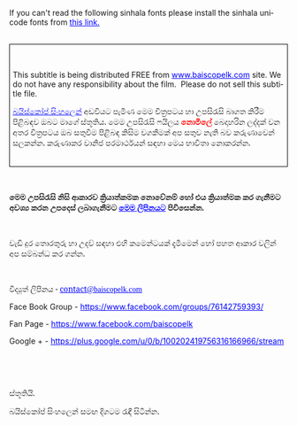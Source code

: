 <html xmlns:v="urn:schemas-microsoft-com:vml"
xmlns:o="urn:schemas-microsoft-com:office:office"
xmlns:w="urn:schemas-microsoft-com:office:word"
xmlns:m="http://schemas.microsoft.com/office/2004/12/omml"
xmlns="http://www.w3.org/TR/REC-html40">

<head>
<meta http-equiv=Content-Type content="text/html; charset=windows-1252">
<meta name=ProgId content=Word.Document>
<meta name=Generator content="Microsoft Word 14">
<meta name=Originator content="Microsoft Word 14">
<link rel=File-List href="Read%20me%20-%20Subtitle%20help_files/filelist.xml">
<!--[if gte mso 9]><xml>
 <o:DocumentProperties>
  <o:Author>Royly Fernando</o:Author>
  <o:Template>Normal</o:Template>
  <o:LastAuthor>admin</o:LastAuthor>
  <o:Revision>12</o:Revision>
  <o:TotalTime>22</o:TotalTime>
  <o:Created>2010-05-12T09:30:00Z</o:Created>
  <o:LastSaved>2013-09-01T11:07:00Z</o:LastSaved>
  <o:Pages>1</o:Pages>
  <o:Words>221</o:Words>
  <o:Characters>1264</o:Characters>
  <o:Lines>10</o:Lines>
  <o:Paragraphs>2</o:Paragraphs>
  <o:CharactersWithSpaces>1483</o:CharactersWithSpaces>
  <o:Version>14.00</o:Version>
 </o:DocumentProperties>
</xml><![endif]-->
<link rel=themeData href="Read%20me%20-%20Subtitle%20help_files/themedata.thmx">
<link rel=colorSchemeMapping
href="Read%20me%20-%20Subtitle%20help_files/colorschememapping.xml">
<!--[if gte mso 9]><xml>
 <w:WordDocument>
  <w:Zoom>150</w:Zoom>
  <w:TrackMoves>false</w:TrackMoves>
  <w:TrackFormatting/>
  <w:PunctuationKerning/>
  <w:ValidateAgainstSchemas/>
  <w:SaveIfXMLInvalid>false</w:SaveIfXMLInvalid>
  <w:IgnoreMixedContent>false</w:IgnoreMixedContent>
  <w:AlwaysShowPlaceholderText>false</w:AlwaysShowPlaceholderText>
  <w:DoNotPromoteQF/>
  <w:LidThemeOther>EN-US</w:LidThemeOther>
  <w:LidThemeAsian>X-NONE</w:LidThemeAsian>
  <w:LidThemeComplexScript>SI-LK</w:LidThemeComplexScript>
  <w:Compatibility>
   <w:BreakWrappedTables/>
   <w:SnapToGridInCell/>
   <w:WrapTextWithPunct/>
   <w:UseAsianBreakRules/>
   <w:DontGrowAutofit/>
   <w:SplitPgBreakAndParaMark/>
   <w:DontVertAlignCellWithSp/>
   <w:DontBreakConstrainedForcedTables/>
   <w:DontVertAlignInTxbx/>
   <w:Word11KerningPairs/>
   <w:CachedColBalance/>
  </w:Compatibility>
  <w:BrowserLevel>MicrosoftInternetExplorer4</w:BrowserLevel>
  <m:mathPr>
   <m:mathFont m:val="Cambria Math"/>
   <m:brkBin m:val="before"/>
   <m:brkBinSub m:val="&#45;-"/>
   <m:smallFrac m:val="off"/>
   <m:dispDef/>
   <m:lMargin m:val="0"/>
   <m:rMargin m:val="0"/>
   <m:defJc m:val="centerGroup"/>
   <m:wrapIndent m:val="1440"/>
   <m:intLim m:val="subSup"/>
   <m:naryLim m:val="undOvr"/>
  </m:mathPr></w:WordDocument>
</xml><![endif]--><!--[if gte mso 9]><xml>
 <w:LatentStyles DefLockedState="false" DefUnhideWhenUsed="true"
  DefSemiHidden="true" DefQFormat="false" DefPriority="99"
  LatentStyleCount="267">
  <w:LsdException Locked="false" Priority="0" SemiHidden="false"
   UnhideWhenUsed="false" QFormat="true" Name="Normal"/>
  <w:LsdException Locked="false" Priority="9" SemiHidden="false"
   UnhideWhenUsed="false" QFormat="true" Name="heading 1"/>
  <w:LsdException Locked="false" Priority="9" QFormat="true" Name="heading 2"/>
  <w:LsdException Locked="false" Priority="9" QFormat="true" Name="heading 3"/>
  <w:LsdException Locked="false" Priority="9" QFormat="true" Name="heading 4"/>
  <w:LsdException Locked="false" Priority="9" QFormat="true" Name="heading 5"/>
  <w:LsdException Locked="false" Priority="9" QFormat="true" Name="heading 6"/>
  <w:LsdException Locked="false" Priority="9" QFormat="true" Name="heading 7"/>
  <w:LsdException Locked="false" Priority="9" QFormat="true" Name="heading 8"/>
  <w:LsdException Locked="false" Priority="9" QFormat="true" Name="heading 9"/>
  <w:LsdException Locked="false" Priority="39" Name="toc 1"/>
  <w:LsdException Locked="false" Priority="39" Name="toc 2"/>
  <w:LsdException Locked="false" Priority="39" Name="toc 3"/>
  <w:LsdException Locked="false" Priority="39" Name="toc 4"/>
  <w:LsdException Locked="false" Priority="39" Name="toc 5"/>
  <w:LsdException Locked="false" Priority="39" Name="toc 6"/>
  <w:LsdException Locked="false" Priority="39" Name="toc 7"/>
  <w:LsdException Locked="false" Priority="39" Name="toc 8"/>
  <w:LsdException Locked="false" Priority="39" Name="toc 9"/>
  <w:LsdException Locked="false" Priority="35" QFormat="true" Name="caption"/>
  <w:LsdException Locked="false" Priority="10" SemiHidden="false"
   UnhideWhenUsed="false" QFormat="true" Name="Title"/>
  <w:LsdException Locked="false" Priority="1" Name="Default Paragraph Font"/>
  <w:LsdException Locked="false" Priority="11" SemiHidden="false"
   UnhideWhenUsed="false" QFormat="true" Name="Subtitle"/>
  <w:LsdException Locked="false" Priority="22" SemiHidden="false"
   UnhideWhenUsed="false" QFormat="true" Name="Strong"/>
  <w:LsdException Locked="false" Priority="20" SemiHidden="false"
   UnhideWhenUsed="false" QFormat="true" Name="Emphasis"/>
  <w:LsdException Locked="false" Priority="59" SemiHidden="false"
   UnhideWhenUsed="false" Name="Table Grid"/>
  <w:LsdException Locked="false" UnhideWhenUsed="false" Name="Placeholder Text"/>
  <w:LsdException Locked="false" Priority="1" SemiHidden="false"
   UnhideWhenUsed="false" QFormat="true" Name="No Spacing"/>
  <w:LsdException Locked="false" Priority="60" SemiHidden="false"
   UnhideWhenUsed="false" Name="Light Shading"/>
  <w:LsdException Locked="false" Priority="61" SemiHidden="false"
   UnhideWhenUsed="false" Name="Light List"/>
  <w:LsdException Locked="false" Priority="62" SemiHidden="false"
   UnhideWhenUsed="false" Name="Light Grid"/>
  <w:LsdException Locked="false" Priority="63" SemiHidden="false"
   UnhideWhenUsed="false" Name="Medium Shading 1"/>
  <w:LsdException Locked="false" Priority="64" SemiHidden="false"
   UnhideWhenUsed="false" Name="Medium Shading 2"/>
  <w:LsdException Locked="false" Priority="65" SemiHidden="false"
   UnhideWhenUsed="false" Name="Medium List 1"/>
  <w:LsdException Locked="false" Priority="66" SemiHidden="false"
   UnhideWhenUsed="false" Name="Medium List 2"/>
  <w:LsdException Locked="false" Priority="67" SemiHidden="false"
   UnhideWhenUsed="false" Name="Medium Grid 1"/>
  <w:LsdException Locked="false" Priority="68" SemiHidden="false"
   UnhideWhenUsed="false" Name="Medium Grid 2"/>
  <w:LsdException Locked="false" Priority="69" SemiHidden="false"
   UnhideWhenUsed="false" Name="Medium Grid 3"/>
  <w:LsdException Locked="false" Priority="70" SemiHidden="false"
   UnhideWhenUsed="false" Name="Dark List"/>
  <w:LsdException Locked="false" Priority="71" SemiHidden="false"
   UnhideWhenUsed="false" Name="Colorful Shading"/>
  <w:LsdException Locked="false" Priority="72" SemiHidden="false"
   UnhideWhenUsed="false" Name="Colorful List"/>
  <w:LsdException Locked="false" Priority="73" SemiHidden="false"
   UnhideWhenUsed="false" Name="Colorful Grid"/>
  <w:LsdException Locked="false" Priority="60" SemiHidden="false"
   UnhideWhenUsed="false" Name="Light Shading Accent 1"/>
  <w:LsdException Locked="false" Priority="61" SemiHidden="false"
   UnhideWhenUsed="false" Name="Light List Accent 1"/>
  <w:LsdException Locked="false" Priority="62" SemiHidden="false"
   UnhideWhenUsed="false" Name="Light Grid Accent 1"/>
  <w:LsdException Locked="false" Priority="63" SemiHidden="false"
   UnhideWhenUsed="false" Name="Medium Shading 1 Accent 1"/>
  <w:LsdException Locked="false" Priority="64" SemiHidden="false"
   UnhideWhenUsed="false" Name="Medium Shading 2 Accent 1"/>
  <w:LsdException Locked="false" Priority="65" SemiHidden="false"
   UnhideWhenUsed="false" Name="Medium List 1 Accent 1"/>
  <w:LsdException Locked="false" UnhideWhenUsed="false" Name="Revision"/>
  <w:LsdException Locked="false" Priority="34" SemiHidden="false"
   UnhideWhenUsed="false" QFormat="true" Name="List Paragraph"/>
  <w:LsdException Locked="false" Priority="29" SemiHidden="false"
   UnhideWhenUsed="false" QFormat="true" Name="Quote"/>
  <w:LsdException Locked="false" Priority="30" SemiHidden="false"
   UnhideWhenUsed="false" QFormat="true" Name="Intense Quote"/>
  <w:LsdException Locked="false" Priority="66" SemiHidden="false"
   UnhideWhenUsed="false" Name="Medium List 2 Accent 1"/>
  <w:LsdException Locked="false" Priority="67" SemiHidden="false"
   UnhideWhenUsed="false" Name="Medium Grid 1 Accent 1"/>
  <w:LsdException Locked="false" Priority="68" SemiHidden="false"
   UnhideWhenUsed="false" Name="Medium Grid 2 Accent 1"/>
  <w:LsdException Locked="false" Priority="69" SemiHidden="false"
   UnhideWhenUsed="false" Name="Medium Grid 3 Accent 1"/>
  <w:LsdException Locked="false" Priority="70" SemiHidden="false"
   UnhideWhenUsed="false" Name="Dark List Accent 1"/>
  <w:LsdException Locked="false" Priority="71" SemiHidden="false"
   UnhideWhenUsed="false" Name="Colorful Shading Accent 1"/>
  <w:LsdException Locked="false" Priority="72" SemiHidden="false"
   UnhideWhenUsed="false" Name="Colorful List Accent 1"/>
  <w:LsdException Locked="false" Priority="73" SemiHidden="false"
   UnhideWhenUsed="false" Name="Colorful Grid Accent 1"/>
  <w:LsdException Locked="false" Priority="60" SemiHidden="false"
   UnhideWhenUsed="false" Name="Light Shading Accent 2"/>
  <w:LsdException Locked="false" Priority="61" SemiHidden="false"
   UnhideWhenUsed="false" Name="Light List Accent 2"/>
  <w:LsdException Locked="false" Priority="62" SemiHidden="false"
   UnhideWhenUsed="false" Name="Light Grid Accent 2"/>
  <w:LsdException Locked="false" Priority="63" SemiHidden="false"
   UnhideWhenUsed="false" Name="Medium Shading 1 Accent 2"/>
  <w:LsdException Locked="false" Priority="64" SemiHidden="false"
   UnhideWhenUsed="false" Name="Medium Shading 2 Accent 2"/>
  <w:LsdException Locked="false" Priority="65" SemiHidden="false"
   UnhideWhenUsed="false" Name="Medium List 1 Accent 2"/>
  <w:LsdException Locked="false" Priority="66" SemiHidden="false"
   UnhideWhenUsed="false" Name="Medium List 2 Accent 2"/>
  <w:LsdException Locked="false" Priority="67" SemiHidden="false"
   UnhideWhenUsed="false" Name="Medium Grid 1 Accent 2"/>
  <w:LsdException Locked="false" Priority="68" SemiHidden="false"
   UnhideWhenUsed="false" Name="Medium Grid 2 Accent 2"/>
  <w:LsdException Locked="false" Priority="69" SemiHidden="false"
   UnhideWhenUsed="false" Name="Medium Grid 3 Accent 2"/>
  <w:LsdException Locked="false" Priority="70" SemiHidden="false"
   UnhideWhenUsed="false" Name="Dark List Accent 2"/>
  <w:LsdException Locked="false" Priority="71" SemiHidden="false"
   UnhideWhenUsed="false" Name="Colorful Shading Accent 2"/>
  <w:LsdException Locked="false" Priority="72" SemiHidden="false"
   UnhideWhenUsed="false" Name="Colorful List Accent 2"/>
  <w:LsdException Locked="false" Priority="73" SemiHidden="false"
   UnhideWhenUsed="false" Name="Colorful Grid Accent 2"/>
  <w:LsdException Locked="false" Priority="60" SemiHidden="false"
   UnhideWhenUsed="false" Name="Light Shading Accent 3"/>
  <w:LsdException Locked="false" Priority="61" SemiHidden="false"
   UnhideWhenUsed="false" Name="Light List Accent 3"/>
  <w:LsdException Locked="false" Priority="62" SemiHidden="false"
   UnhideWhenUsed="false" Name="Light Grid Accent 3"/>
  <w:LsdException Locked="false" Priority="63" SemiHidden="false"
   UnhideWhenUsed="false" Name="Medium Shading 1 Accent 3"/>
  <w:LsdException Locked="false" Priority="64" SemiHidden="false"
   UnhideWhenUsed="false" Name="Medium Shading 2 Accent 3"/>
  <w:LsdException Locked="false" Priority="65" SemiHidden="false"
   UnhideWhenUsed="false" Name="Medium List 1 Accent 3"/>
  <w:LsdException Locked="false" Priority="66" SemiHidden="false"
   UnhideWhenUsed="false" Name="Medium List 2 Accent 3"/>
  <w:LsdException Locked="false" Priority="67" SemiHidden="false"
   UnhideWhenUsed="false" Name="Medium Grid 1 Accent 3"/>
  <w:LsdException Locked="false" Priority="68" SemiHidden="false"
   UnhideWhenUsed="false" Name="Medium Grid 2 Accent 3"/>
  <w:LsdException Locked="false" Priority="69" SemiHidden="false"
   UnhideWhenUsed="false" Name="Medium Grid 3 Accent 3"/>
  <w:LsdException Locked="false" Priority="70" SemiHidden="false"
   UnhideWhenUsed="false" Name="Dark List Accent 3"/>
  <w:LsdException Locked="false" Priority="71" SemiHidden="false"
   UnhideWhenUsed="false" Name="Colorful Shading Accent 3"/>
  <w:LsdException Locked="false" Priority="72" SemiHidden="false"
   UnhideWhenUsed="false" Name="Colorful List Accent 3"/>
  <w:LsdException Locked="false" Priority="73" SemiHidden="false"
   UnhideWhenUsed="false" Name="Colorful Grid Accent 3"/>
  <w:LsdException Locked="false" Priority="60" SemiHidden="false"
   UnhideWhenUsed="false" Name="Light Shading Accent 4"/>
  <w:LsdException Locked="false" Priority="61" SemiHidden="false"
   UnhideWhenUsed="false" Name="Light List Accent 4"/>
  <w:LsdException Locked="false" Priority="62" SemiHidden="false"
   UnhideWhenUsed="false" Name="Light Grid Accent 4"/>
  <w:LsdException Locked="false" Priority="63" SemiHidden="false"
   UnhideWhenUsed="false" Name="Medium Shading 1 Accent 4"/>
  <w:LsdException Locked="false" Priority="64" SemiHidden="false"
   UnhideWhenUsed="false" Name="Medium Shading 2 Accent 4"/>
  <w:LsdException Locked="false" Priority="65" SemiHidden="false"
   UnhideWhenUsed="false" Name="Medium List 1 Accent 4"/>
  <w:LsdException Locked="false" Priority="66" SemiHidden="false"
   UnhideWhenUsed="false" Name="Medium List 2 Accent 4"/>
  <w:LsdException Locked="false" Priority="67" SemiHidden="false"
   UnhideWhenUsed="false" Name="Medium Grid 1 Accent 4"/>
  <w:LsdException Locked="false" Priority="68" SemiHidden="false"
   UnhideWhenUsed="false" Name="Medium Grid 2 Accent 4"/>
  <w:LsdException Locked="false" Priority="69" SemiHidden="false"
   UnhideWhenUsed="false" Name="Medium Grid 3 Accent 4"/>
  <w:LsdException Locked="false" Priority="70" SemiHidden="false"
   UnhideWhenUsed="false" Name="Dark List Accent 4"/>
  <w:LsdException Locked="false" Priority="71" SemiHidden="false"
   UnhideWhenUsed="false" Name="Colorful Shading Accent 4"/>
  <w:LsdException Locked="false" Priority="72" SemiHidden="false"
   UnhideWhenUsed="false" Name="Colorful List Accent 4"/>
  <w:LsdException Locked="false" Priority="73" SemiHidden="false"
   UnhideWhenUsed="false" Name="Colorful Grid Accent 4"/>
  <w:LsdException Locked="false" Priority="60" SemiHidden="false"
   UnhideWhenUsed="false" Name="Light Shading Accent 5"/>
  <w:LsdException Locked="false" Priority="61" SemiHidden="false"
   UnhideWhenUsed="false" Name="Light List Accent 5"/>
  <w:LsdException Locked="false" Priority="62" SemiHidden="false"
   UnhideWhenUsed="false" Name="Light Grid Accent 5"/>
  <w:LsdException Locked="false" Priority="63" SemiHidden="false"
   UnhideWhenUsed="false" Name="Medium Shading 1 Accent 5"/>
  <w:LsdException Locked="false" Priority="64" SemiHidden="false"
   UnhideWhenUsed="false" Name="Medium Shading 2 Accent 5"/>
  <w:LsdException Locked="false" Priority="65" SemiHidden="false"
   UnhideWhenUsed="false" Name="Medium List 1 Accent 5"/>
  <w:LsdException Locked="false" Priority="66" SemiHidden="false"
   UnhideWhenUsed="false" Name="Medium List 2 Accent 5"/>
  <w:LsdException Locked="false" Priority="67" SemiHidden="false"
   UnhideWhenUsed="false" Name="Medium Grid 1 Accent 5"/>
  <w:LsdException Locked="false" Priority="68" SemiHidden="false"
   UnhideWhenUsed="false" Name="Medium Grid 2 Accent 5"/>
  <w:LsdException Locked="false" Priority="69" SemiHidden="false"
   UnhideWhenUsed="false" Name="Medium Grid 3 Accent 5"/>
  <w:LsdException Locked="false" Priority="70" SemiHidden="false"
   UnhideWhenUsed="false" Name="Dark List Accent 5"/>
  <w:LsdException Locked="false" Priority="71" SemiHidden="false"
   UnhideWhenUsed="false" Name="Colorful Shading Accent 5"/>
  <w:LsdException Locked="false" Priority="72" SemiHidden="false"
   UnhideWhenUsed="false" Name="Colorful List Accent 5"/>
  <w:LsdException Locked="false" Priority="73" SemiHidden="false"
   UnhideWhenUsed="false" Name="Colorful Grid Accent 5"/>
  <w:LsdException Locked="false" Priority="60" SemiHidden="false"
   UnhideWhenUsed="false" Name="Light Shading Accent 6"/>
  <w:LsdException Locked="false" Priority="61" SemiHidden="false"
   UnhideWhenUsed="false" Name="Light List Accent 6"/>
  <w:LsdException Locked="false" Priority="62" SemiHidden="false"
   UnhideWhenUsed="false" Name="Light Grid Accent 6"/>
  <w:LsdException Locked="false" Priority="63" SemiHidden="false"
   UnhideWhenUsed="false" Name="Medium Shading 1 Accent 6"/>
  <w:LsdException Locked="false" Priority="64" SemiHidden="false"
   UnhideWhenUsed="false" Name="Medium Shading 2 Accent 6"/>
  <w:LsdException Locked="false" Priority="65" SemiHidden="false"
   UnhideWhenUsed="false" Name="Medium List 1 Accent 6"/>
  <w:LsdException Locked="false" Priority="66" SemiHidden="false"
   UnhideWhenUsed="false" Name="Medium List 2 Accent 6"/>
  <w:LsdException Locked="false" Priority="67" SemiHidden="false"
   UnhideWhenUsed="false" Name="Medium Grid 1 Accent 6"/>
  <w:LsdException Locked="false" Priority="68" SemiHidden="false"
   UnhideWhenUsed="false" Name="Medium Grid 2 Accent 6"/>
  <w:LsdException Locked="false" Priority="69" SemiHidden="false"
   UnhideWhenUsed="false" Name="Medium Grid 3 Accent 6"/>
  <w:LsdException Locked="false" Priority="70" SemiHidden="false"
   UnhideWhenUsed="false" Name="Dark List Accent 6"/>
  <w:LsdException Locked="false" Priority="71" SemiHidden="false"
   UnhideWhenUsed="false" Name="Colorful Shading Accent 6"/>
  <w:LsdException Locked="false" Priority="72" SemiHidden="false"
   UnhideWhenUsed="false" Name="Colorful List Accent 6"/>
  <w:LsdException Locked="false" Priority="73" SemiHidden="false"
   UnhideWhenUsed="false" Name="Colorful Grid Accent 6"/>
  <w:LsdException Locked="false" Priority="19" SemiHidden="false"
   UnhideWhenUsed="false" QFormat="true" Name="Subtle Emphasis"/>
  <w:LsdException Locked="false" Priority="21" SemiHidden="false"
   UnhideWhenUsed="false" QFormat="true" Name="Intense Emphasis"/>
  <w:LsdException Locked="false" Priority="31" SemiHidden="false"
   UnhideWhenUsed="false" QFormat="true" Name="Subtle Reference"/>
  <w:LsdException Locked="false" Priority="32" SemiHidden="false"
   UnhideWhenUsed="false" QFormat="true" Name="Intense Reference"/>
  <w:LsdException Locked="false" Priority="33" SemiHidden="false"
   UnhideWhenUsed="false" QFormat="true" Name="Book Title"/>
  <w:LsdException Locked="false" Priority="37" Name="Bibliography"/>
  <w:LsdException Locked="false" Priority="39" QFormat="true" Name="TOC Heading"/>
 </w:LatentStyles>
</xml><![endif]-->
<style>
<!--
 /* Font Definitions */
 @font-face
	{font-family:Calibri;
	panose-1:2 15 5 2 2 2 4 3 2 4;
	mso-font-charset:0;
	mso-generic-font-family:swiss;
	mso-font-pitch:variable;
	mso-font-signature:-520092929 1073786111 9 0 415 0;}
@font-face
	{font-family:"Iskoola Pota";
	panose-1:2 11 5 2 4 2 4 2 2 3;
	mso-font-charset:0;
	mso-generic-font-family:roman;
	mso-font-pitch:variable;
	mso-font-signature:-2147483473 1073750090 512 0 1 0;}
 /* Style Definitions */
 p.MsoNormal, li.MsoNormal, div.MsoNormal
	{mso-style-unhide:no;
	mso-style-qformat:yes;
	mso-style-parent:"";
	margin-top:0in;
	margin-right:0in;
	margin-bottom:10.0pt;
	margin-left:0in;
	line-height:115%;
	mso-pagination:widow-orphan;
	font-size:11.0pt;
	font-family:"Calibri","sans-serif";
	mso-ascii-font-family:Calibri;
	mso-ascii-theme-font:minor-latin;
	mso-fareast-font-family:Calibri;
	mso-fareast-theme-font:minor-latin;
	mso-hansi-font-family:Calibri;
	mso-hansi-theme-font:minor-latin;
	mso-bidi-font-family:"Times New Roman";
	mso-bidi-theme-font:minor-bidi;}
a:link, span.MsoHyperlink
	{mso-style-priority:99;
	color:blue;
	mso-themecolor:hyperlink;
	text-decoration:underline;
	text-underline:single;}
a:visited, span.MsoHyperlinkFollowed
	{mso-style-noshow:yes;
	mso-style-priority:99;
	color:purple;
	mso-themecolor:followedhyperlink;
	text-decoration:underline;
	text-underline:single;}
.MsoChpDefault
	{mso-style-type:export-only;
	mso-default-props:yes;
	font-size:10.0pt;
	mso-ansi-font-size:10.0pt;
	mso-bidi-font-size:10.0pt;
	font-family:"Calibri","sans-serif";
	mso-ascii-font-family:Calibri;
	mso-ascii-theme-font:minor-latin;
	mso-fareast-font-family:Calibri;
	mso-fareast-theme-font:minor-latin;
	mso-hansi-font-family:Calibri;
	mso-hansi-theme-font:minor-latin;
	mso-bidi-font-family:"Times New Roman";
	mso-bidi-theme-font:minor-bidi;}
@page WordSection1
	{size:8.5in 11.0in;
	margin:1.0in 1.0in 1.0in 1.0in;
	mso-header-margin:.5in;
	mso-footer-margin:.5in;
	mso-paper-source:0;}
div.WordSection1
	{page:WordSection1;}
-->
</style>
<!--[if gte mso 10]>
<style>
 /* Style Definitions */
 table.MsoNormalTable
	{mso-style-name:"Table Normal";
	mso-tstyle-rowband-size:0;
	mso-tstyle-colband-size:0;
	mso-style-noshow:yes;
	mso-style-priority:99;
	mso-style-parent:"";
	mso-padding-alt:0in 5.4pt 0in 5.4pt;
	mso-para-margin:0in;
	mso-para-margin-bottom:.0001pt;
	mso-pagination:widow-orphan;
	font-size:10.0pt;
	font-family:"Calibri","sans-serif";
	mso-ascii-font-family:Calibri;
	mso-ascii-theme-font:minor-latin;
	mso-hansi-font-family:Calibri;
	mso-hansi-theme-font:minor-latin;
	mso-bidi-font-family:"Times New Roman";
	mso-bidi-theme-font:minor-bidi;}
</style>
<![endif]--><!--[if gte mso 9]><xml>
 <o:shapedefaults v:ext="edit" spidmax="1026"/>
</xml><![endif]--><!--[if gte mso 9]><xml>
 <o:shapelayout v:ext="edit">
  <o:idmap v:ext="edit" data="1"/>
 </o:shapelayout></xml><![endif]-->
</head>

<body lang=EN-US link=blue vlink=purple style='tab-interval:.5in'>

<div class=WordSection1>

<p class=MsoNormalCxSpFirst style='margin-bottom:0in;margin-bottom:.0001pt;
mso-add-space:auto;line-height:normal'>If you can't read the following sinhala
fonts please install the sinhala unicode fonts from <a
href="http://locallanguages.lk/sinhala_how_to_install_in_english.html">this
link.</a></p>

<p class=MsoNormalCxSpMiddle style='margin-bottom:0in;margin-bottom:.0001pt;
mso-add-space:auto;line-height:normal'><o:p>&nbsp;</o:p></p>

<div style='mso-element:para-border-div;border:solid windowtext 1.0pt;
mso-border-alt:solid windowtext .5pt;padding:1.0pt 4.0pt 1.0pt 4.0pt'>

<p class=MsoNormalCxSpMiddle style='margin-bottom:0in;margin-bottom:.0001pt;
mso-add-space:auto;line-height:normal;border:none;mso-border-alt:solid windowtext .5pt;
padding:0in;mso-padding-alt:1.0pt 4.0pt 1.0pt 4.0pt'><span
style='mso-spacerun:yes'> </span></p>

<p class=MsoNormalCxSpMiddle style='margin-bottom:0in;margin-bottom:.0001pt;
mso-add-space:auto;line-height:normal;border:none;mso-border-alt:solid windowtext .5pt;
padding:0in;mso-padding-alt:1.0pt 4.0pt 1.0pt 4.0pt'>This subtitle is being
distributed FREE from <a href="www.baiscopelk.com">www.baiscopelk.com</a> site.
We do not have any responsibility about the film.<span
style='mso-spacerun:yes'>  </span>Please do not sell this subtitle file. <span
style='mso-tab-count:4'>                                                          </span></p>

<p class=MsoNormalCxSpMiddle style='margin-bottom:0in;margin-bottom:.0001pt;
mso-add-space:auto;line-height:normal;border:none;mso-border-alt:solid windowtext .5pt;
padding:0in;mso-padding-alt:1.0pt 4.0pt 1.0pt 4.0pt'><span lang=SI-LK
style='font-family:"Iskoola Pota","serif";mso-ascii-font-family:Calibri;
mso-ascii-theme-font:minor-latin;mso-hansi-font-family:Calibri;mso-hansi-theme-font:
minor-latin;mso-bidi-language:SI-LK'><a href="http://www.baiscopelk.com/">&#3510;&#3514;&#3538;&#3523;&#3530;&#3482;&#3549;&#3508;&#3530;
&#3523;&#3538;&#3458;&#3524;&#3517;&#3545;&#3505;&#3530;</a> &#3461;&#3497;&#3520;&#3538;&#3514;&#3495;
&#3508;&#3536;&#3512;&#3538;&#3499; &#3512;&#3545;&#3512; &#3488;&#3538;&#3501;&#3530;&#8205;&#3515;&#3508;&#3495;&#3514;
&#3524;&#3535; &#3467;&#3508;&#3523;&#3538;&#3515;&#3536;&#3523;&#3538; &#3510;&#3535;&#3484;&#3501;
&#3482;&#3538;&#3515;&#3539;&#3512; &#3508;&#3538;&#3525;&#3538;&#3510;&#3507;&#3520;
&#3476;&#3510;&#3495; &#3512;&#3535;&#3484;&#3546; &#3523;&#3530;&#3501;&#3542;&#3501;&#3538;&#3514;.
&#3512;&#3545;&#3512; &#3467;&#3508;&#3523;&#3538;&#3515;&#3536;&#3523;&#3538; &#3526;&#3514;&#3538;&#3517;&#3514;
<b><span style='color:red'>&#3505;&#3548;&#3512;&#3538;&#3517;&#3546;</span></b>
&#3510;&#3545;&#3503;&#3535;&#3524;&#3515;&#3538;&#3505; &#3517;&#3503;&#3530;&#3503;&#3482;&#3530;
&#3520;&#3505; &#3461;&#3501;&#3515; &#3488;&#3538;&#3501;&#3530;&#8205;&#3515;&#3508;&#3495;&#3514;
&#3476;&#3510; &#3523;&#3501;&#3540;&#3520;&#3539;&#3512; &#3508;&#3538;&#3525;&#3538;&#3510;&#3507;
&#3482;&#3538;&#3523;&#3538;&#3512; &#3520;&#3484;&#3482;&#3539;&#3512;&#3482;&#3530;
&#3461;&#3508; &#3523;&#3501;&#3540;&#3520; &#3505;&#3536;&#3501;&#3538; &#3510;&#3520;
&#3482;&#3515;&#3540;&#3499;&#3535;&#3520;&#3545;&#3505;&#3530; &#3523;&#3517;&#3482;&#3505;&#3530;&#3505;.
&#3482;&#3515;&#3540;&#3499;&#3535;&#3482;&#3515; &#3520;&#3535;&#3505;&#3538;&#3490;
&#3508;&#3515;&#3512;&#3535;&#3515;&#3530;&#3502;&#3514;&#3505;&#3530; &#3523;&#3507;&#3524;&#3535;
&#3512;&#3545;&#3514; &#3511;&#3535;&#3520;&#3538;&#3501;&#3535; &#3505;&#3548;&#3482;&#3515;&#3505;&#3530;&#3505;.</span><span
style='mso-bidi-font-family:"Iskoola Pota"'><o:p></o:p></span></p>

<p class=MsoNormalCxSpMiddle style='margin-bottom:0in;margin-bottom:.0001pt;
mso-add-space:auto;line-height:normal;border:none;mso-border-alt:solid windowtext .5pt;
padding:0in;mso-padding-alt:1.0pt 4.0pt 1.0pt 4.0pt'><o:p>&nbsp;</o:p></p>

</div>

<p class=MsoNormalCxSpMiddle style='margin-bottom:0in;margin-bottom:.0001pt;
mso-add-space:auto;line-height:normal'><b><span style='mso-bidi-font-family:
"Iskoola Pota"'><o:p>&nbsp;</o:p></span></b></p>

<p class=MsoNormalCxSpMiddle style='margin-bottom:0in;margin-bottom:.0001pt;
mso-add-space:auto;line-height:normal'><b><span lang=SI-LK style='font-family:
"Iskoola Pota","serif";mso-ascii-font-family:Calibri;mso-ascii-theme-font:minor-latin;
mso-hansi-font-family:Calibri;mso-hansi-theme-font:minor-latin;mso-bidi-language:
SI-LK'>&#3512;&#3545;&#3512; &#3467;&#3508;&#3523;&#3538;&#3515;&#3536;&#3523;&#3538;
&#3505;&#3538;&#3523;&#3538; &#3462;&#3482;&#3535;&#3515;&#3520; &#3482;&#3530;&#8205;&#3515;&#3538;&#3514;&#3535;&#3501;&#3530;&#3482;&#3512;&#3482;
&#3505;&#3548;&#3520;&#3546;&#3505;&#3512;&#3530; &#3524;&#3549; &#3473;&#3514;
&#3482;&#3530;&#8205;&#3515;&#3538;&#3514;&#3535;&#3501;&#3530;&#3512;&#3482; &#3482;&#3515;
&#3484;&#3536;&#3505;&#3539;&#3512;&#3495; &#3461;&#3520;&#3521;&#3530;&#8205;&#3514;
&#3482;&#3515;&#3505; &#3467;&#3508;&#3503;&#3545;&#3523;&#3530; &#3517;&#3510;&#3535;&#3484;&#3536;&#3505;&#3539;&#3512;&#3495;
<a href="http://www.baiscopelk.com/?page_id=1863">&#3512;&#3545;&#3512; &#3517;&#3538;&#3508;&#3538;&#3505;&#3514;&#3495;</a>
&#3508;&#3538;&#3520;&#3538;&#3523;&#3545;&#3505;&#3530;&#3505;. </span><o:p></o:p></b></p>

<p class=MsoNormalCxSpMiddle style='margin-bottom:0in;margin-bottom:.0001pt;
mso-add-space:auto;line-height:normal'><o:p>&nbsp;</o:p></p>

<p class=MsoNormalCxSpMiddle style='margin-bottom:0in;margin-bottom:.0001pt;
mso-add-space:auto;line-height:normal'><span lang=SI-LK style='font-family:
"Iskoola Pota","serif";mso-ascii-font-family:Calibri;mso-ascii-theme-font:minor-latin;
mso-hansi-font-family:Calibri;mso-hansi-theme-font:minor-latin;mso-bidi-language:
SI-LK'>&#3520;&#3536;&#3497;&#3538; &#3503;&#3540;&#3515; &#3501;&#3548;&#3515;&#3501;&#3540;&#3515;&#3540;
&#3524;&#3535; &#3467;&#3503;&#3520;&#3530; &#3523;&#3507;&#3524;&#3535; &#3473;&#3524;&#3538;
&#3482;&#3512;&#3545;&#3505;&#3530;&#3495;&#3514;&#3482;&#3530; &#3503;&#3536;&#3512;&#3539;&#3512;&#3545;&#3505;&#3530;
&#3524;&#3549; &#3508;&#3524;&#3501; &#3462;&#3482;&#3535;&#3515; &#3520;&#3517;&#3538;&#3505;&#3530;</span><span
lang=SI-LK style='font-family:"Iskoola Pota","serif";mso-bidi-language:SI-LK'> &#3461;&#3508;
</span><span lang=SI-LK style='font-family:"Iskoola Pota","serif";mso-ascii-font-family:
Calibri;mso-ascii-theme-font:minor-latin;mso-hansi-font-family:Calibri;
mso-hansi-theme-font:minor-latin;mso-bidi-language:SI-LK'>&#3523;&#3512;&#3530;&#3510;&#3505;&#3530;&#3504;
&#3482;&#3515; &#3484;&#3505;&#3530;&#3505;.</span></p>

<p class=MsoNormalCxSpMiddle style='margin-bottom:0in;margin-bottom:.0001pt;
mso-add-space:auto;line-height:normal'><o:p>&nbsp;</o:p></p>

<p class=MsoNormalCxSpMiddle style='margin-bottom:0in;margin-bottom:.0001pt;
mso-add-space:auto;line-height:normal'><span lang=SI-LK style='font-family:
"Iskoola Pota","serif";mso-ascii-font-family:Calibri;mso-ascii-theme-font:minor-latin;
mso-hansi-font-family:Calibri;mso-hansi-theme-font:minor-latin;mso-bidi-language:
SI-LK'>&#3520;&#3538;&#3503;&#3530;&#8205;&#3514;&#3540;&#3501;&#3530; &#3517;&#3538;&#3508;&#3538;&#3505;&#3514;
- </span><span style='font-family:"Iskoola Pota","serif"'><a
href="mailto:contact@baiscopelk.com">contact<span style='font-family:"Calibri","sans-serif";
mso-ascii-theme-font:minor-latin;mso-hansi-theme-font:minor-latin;mso-bidi-font-family:
"Times New Roman";mso-bidi-theme-font:minor-bidi'>@baiscopelk.com</span></a></span></p>

<p class=MsoNormalCxSpMiddle style='margin-bottom:0in;margin-bottom:.0001pt;
mso-add-space:auto;line-height:normal'>Face Book Group - <a
href="https://www.facebook.com/groups/76142759393/">https://www.facebook.com/groups/76142759393/</a></p>

<p class=MsoNormalCxSpMiddle style='margin-bottom:0in;margin-bottom:.0001pt;
mso-add-space:auto;line-height:normal'>Fan Page - <a
href="https://www.facebook.com/baiscopelk">https://www.facebook.com/baiscopelk</a></p>

<p class=MsoNormalCxSpMiddle style='margin-bottom:0in;margin-bottom:.0001pt;
mso-add-space:auto;line-height:normal'>Google + - <a
href="https://plus.google.com/u/0/b/100202419756316166966/stream">https://plus.google.com/u/0/b/100202419756316166966/stream</a></p>

<p class=MsoNormalCxSpMiddle style='margin-bottom:0in;margin-bottom:.0001pt;
mso-add-space:auto;line-height:normal'><o:p>&nbsp;</o:p></p>

<p class=MsoNormalCxSpMiddle style='margin-bottom:0in;margin-bottom:.0001pt;
mso-add-space:auto;line-height:normal'><o:p>&nbsp;</o:p></p>

<p class=MsoNormalCxSpMiddle style='margin-bottom:0in;margin-bottom:.0001pt;
mso-add-space:auto;line-height:normal'><span lang=SI-LK style='font-family:
"Iskoola Pota","serif";mso-ascii-font-family:Calibri;mso-ascii-theme-font:minor-latin;
mso-hansi-font-family:Calibri;mso-hansi-theme-font:minor-latin;mso-bidi-language:
SI-LK'>&#3523;&#3530;&#3501;&#3542;&#3501;&#3538;&#3514;&#3538;.</span></p>

<p class=MsoNormalCxSpLast style='margin-bottom:0in;margin-bottom:.0001pt;
mso-add-space:auto;line-height:normal'><span lang=SI-LK style='font-family:
"Iskoola Pota","serif";mso-ascii-font-family:Calibri;mso-ascii-theme-font:minor-latin;
mso-hansi-font-family:Calibri;mso-hansi-theme-font:minor-latin;mso-bidi-language:
SI-LK'>&#3510;&#3514;&#3538;&#3523;&#3530;&#3482;&#3549;&#3508;&#3530; &#3523;&#3538;&#3458;&#3524;&#3517;&#3545;&#3505;&#3530;
&#3523;&#3512;&#3487; &#3503;&#3538;&#3484;&#3495;&#3512; &#3515;&#3536;&#3507;&#3539;
&#3523;&#3538;&#3495;&#3538;&#3505;&#3530;&#3505;.</span></p>

</div>

</body>

</html>
